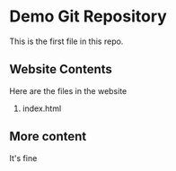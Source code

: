 # Demo Git Repository

This is the first file in this repo.

## Website Contents

Here are the files in the website

1. index.html

## More content

It's fine
